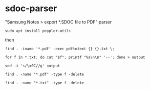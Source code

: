 # sdoc-parser
"Samsung Notes > export *.SDOC file to PDF" parser

`sudo apt install poppler-utils`

then

`find . -iname '*.pdf' -exec pdftotext {} {}.txt \;`

`for f in *.txt; do cat "$f"; printf "%s\n\n" '--'; done > output`

`sed -i 's/\x0C//g' output`

`find . -name "*.pdf" -type f -delete`

`find . -name "*.txt" -type f -delete`
